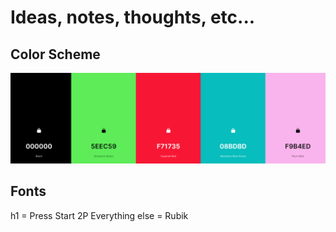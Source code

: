 # Ideas, notes, thoughts, etc...

## Color Scheme

![Colors for the site](portfolio%20color%20pallete.png "Colors")

## Fonts

h1 = Press Start 2P
Everything else = Rubik
